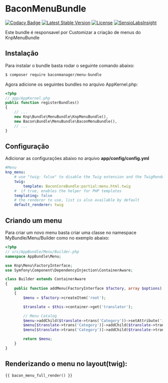 BaconMenuBundle
===============

[![Codacy Badge](https://api.codacy.com/project/badge/grade/3bf0a73bcb79480985d4f1f80062e9c9)](https://www.codacy.com/app/adan-grg/BaconMenuBundle)
[![Latest Stable Version](https://poser.pugx.org/baconmanager/menu-bundle/v/stable)](https://packagist.org/packages/baconmanager/menu-bundle)
[![License](https://poser.pugx.org/baconmanager/menu-bundle/license)](https://packagist.org/packages/baconmanager/menu-bundle)
[![SensioLabsInsight](https://insight.sensiolabs.com/projects/9d14ac78-8fdc-45a6-9708-d81ac752ad66/mini.png)](https://insight.sensiolabs.com/projects/9d14ac78-8fdc-45a6-9708-d81ac752ad66)

Este bundle é responsavel por Customizar a criação de menus do KnpMenuBundle

## Instalação

Para instalar o bundle basta rodar o seguinte comando abaixo:

```bash
$ composer require baconmanager/menu-bundle
```
Agora adicione os seguintes bundles no arquivo AppKernel.php:

```php
<?php
// app/AppKernel.php
public function registerBundles()
{
    // ...
    new Knp\Bundle\MenuBundle\KnpMenuBundle(),
    new Bacon\Bundle\MenuBundle\BaconMenuBundle(),
    // ...
}
```
## Configuração 

Adicionar as configurações abaixo no arquivo **app/config/config.yml**

```yaml
#Menu
knp_menu:
    # use "twig: false" to disable the Twig extension and the TwigRenderer
    twig:
        template: BaconCoreBundle:partial:menu.html.twig
    #  if true, enables the helper for PHP templates
    templating: false
    # the renderer to use, list is also available by default
    default_renderer: twig
```

## Criando um menu
Para criar um novo menu basta criar uma classe no namespace MyBundle/Menu/Builder como no exemplo abaixo:

```php
<?php
// src/AppBundle/Menu/Builder.php
namespace AppBundle\Menu;

use Knp\Menu\FactoryInterface;
use Symfony\Component\DependencyInjection\ContainerAware;

class Builder extends ContainerAware
{
    public function addMenu(FactoryInterface $factory, array $options)
    {
        $menu = $factory->createItem('root');

        $translate = $this->container->get('translator');

        // Menu Catalog
        $menu->addChild($translate->trans('Category'))->setAttribute('icon', '<i class="fa fa-book"></i>');
        $menu[$translate->trans('Category')]->addChild($translate->trans('List'),array('route' => 'admin_category'));
        $menu[$translate->trans('Category')]->addChild($translate->trans('New'),array('route' => 'admin_category_new'));

        return $menu;
    }
}
```
## Renderizando o menu no layout(twig):

```
{{ bacon_menu_full_render() }}
```

